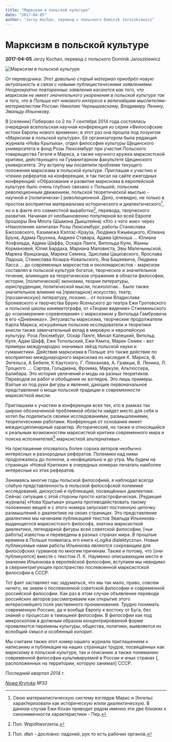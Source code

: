 ```yaml
---
title: "Марксизм в польской культуре"
date: "2017-04-05"
author: "Jerzy Kochan, перевод с польского Dominik Jaroszkiewicz"
---
```


# Марксизм в польской культуре

**2017-04-05** Jerzy Kochan, перевод с польского Dominik Jaroszkiewicz

![Марксизм в польской культуре](http://www.nowakrytyka.pl/IMG/jpg_ookladka_33.jpg)

От переводчика: *Этот довольно старый материал приобрёл новую актуальность в связи с новыми публицистическими заявлениями. Неоднократно повторенные заявления касаются как того, что марксизм не имеет значительного укоренения в польской культуре так и того, что в Польше нет никакого интереса к величайшим мыслителям-материалистам России: Николаю Чернышевскому, Владимиру Ленину, Эвальду Ильенкову.*

В [селении] Поберово со 2 по 7 сентября 2014 года состоялась очередная всепольская научная конференция из серии «Философские истоки Европы нового времени»; в этот раз она прошла под лозунгом «Марксизм в польской культуре». Её организатором была редакция журнала «Но́ва Крыты́ка», отдел философии культуры Щецинского университета и фонд Розы Люксембург при участии Польского товарищества Гегеля и Маркса, а также научного кружка марксистской критики, действующего на Гуманитарном факультете Щецинского университета. Эту встречу мы посвятили проблеме текущего положения марксизма в польской культуре. Приглашая к участию и чтению рефератов на конференции, я так писал на сайте ежегодных конференций: «Образование и развитие марксизма в европейской культуре было очень глубоко связано с Польшей, польским революционным движением, польской теоретической мыслью - научной и [политически-] революционной. Дело, очевидно, не только в простом восприятии материализма исторического и диалектического[^1], но и в факте его совместной выработки[^2], перевода, творческого развития. Начиная от необыкновенно популярной во всей Европе брошюры Яна Млота (Шымона Дыкштейна) «Хто з чого жиє» через «Накопление капитала» Розы Люксембург, работы Станислава Бжозовского, Казимежа Кэллэс-Крауза, Людвика Кжывицкого, Юлиана Бруна, Адама Прухнка, Анджея Ставара, Адама Цёлкоша ... Юлиана Хохфэльда, Адама Шаффа, Оскара Ланге, Витольда Кули, Жанны Кормановей, Юлия Бардаха, Мариана Маловиста, Эвы Малечыньской, Марека Фрицханда, Марека Семека, Здислава Цацковского, Ярослава Ладоша, Станислава Козыра-Ковальского, Яна Башкевича, Людвика Хасса ... до современных марксистов и околомарксистов - марксизм составлял в польской культуре богатое, творческое и значительное течение, влияющее на теоретическое отражение в области философии, истории, [политической] экономии, теории литературы, юриспруденции, политической мысли, психологии... Было также значительное влияние на [прикладное] искусство, театр, [прозаическую] литературу, поэзию... от поэзии Владислава Броневского и творчества Бруно Ясеньского до театра Ежи Гротовского и польской школы кинематографа, от «Теории видения» Стжеминьского до «соизмерения-соревнования» с марксизмом у Витольда Гамбровича в его «Дневниках». Энтузиасты марксизма, творческие продолжатели Карла Маркса, искушённые польские исследователи и теоретики внесли также замечательный вклад в мировую и европейскую культуру. Роза Люсембург, Оскар Ланге, Михал Калецкий, Витольд Куля, Адам Шафф, Ежи Топольский, Ежи Кмита, Марек Семек - вот примеры международно значимых звёзд польской науки и гуманистики. Действия марксизма в Польше это также действие по восприятию международного марксизма из наследия К. Маркса, Ф. Энгельса, А Бебеля, К Каутского, Г. Плеханова, А. Грамши, В. Ленина, Л. Троцкого .... Сартра, Гольдмана, Фромма, Маркузе, Альтюссера, Балибара. Это история увлечений и моды на разных теоретиков. Переводов их работ и обобщения их взглядов. Это лишь примеры. Взятые из под руки фигуры и явления, дающие первоначальное представление о мощи польской традиции и современности марксисткой мысли.

Приглашаем к участию в конференции всех тех, кто в рамках так широко обозначенной проблемной области найдет место для себя и хотел бы поделиться своими исследованиями, размышлениями, теоретическими работами. Конференция от основания имеет междисциплинарный характер. Исторический, но также и относящийся к реальным возможностям марксисткой критики современного мира и поиска исполнителей[^3] марксисткой альтернативы».

На приглашение отозвалось более сорока авторов необычно интересных и разнородных рефератов. Полемики над ними продолжались до полночи, а неофициально и до утра. Мы будем на страницах «Новой Критики» в очередных номерах печатать наиболее интересные из этих рефератов.

Занимаясь многие годы польской философией, я наблюдал всегда слабую представленность в польской философской полемике исследований, дискуссий и публикаций, посвящённых диалектике. Сейчас ситуация с этой стороны просто катастрофическая. [Редакция журнала] «Нова Крытыка» решила противодействовать такому положению вещей и с этого номера запускает постоянную цепочку размышлений о диалектике на своих страницах. Это представление диалектики мы начинаем публикацией текстов Эвальда Ильенкова - выдающегося марксистского философа, знатока марксисткой диалектики, легендарной фигуры всей советской философии, [чьи работы] известны и переведены в разных странах мира. В прошлые времена в Польше появилась его книга «Logika dialektyczna». Новые публикуемые нами работы Ильенкова являются сокровищем для философских гурманов по многим причинам. Также и потому, что [они публикуются] вместе с текстом Л. К. Науменко описывающим место и значение Ильенкова в европейской философии, вступаем мы невидимо в сверхинтригующее пространство послевоенной марксистской философии в СССР.

Тот факт заставляет нас задуматься, что мы так мало, право, совсем ничего, не знаем о послевоенной советской философии и современной российской философии. Как раз в этом случае объявление перевода российских авторов рассматриваем как открытие этого интереснейшего поля умственного проникновения. Трудно понимать современную Россию, да и вообще Европу к востоку от Буга, без знаний о процессах в тамошней философии. В философии как под микроскопом в должным образом концентрированной форме проявляются перемены культуры, общества, политики, выявляется их всеобщий смысл и особенный колорит.

Мы считаем также этот номер нашего журнала приглашением к написанию и публикации на наших страницах трудов, посвящённых как марксизму в польской культуре, так и описанию а также пониманию современной философии культивируемой в России и иных странах [, расположенных на территории, которую занимал] СССР.

*Последний квартал 2014 г.*

*[Nowa Krytyka](http://nowakrytyka.pl/) №33*

[^1]: Свою материалистическую систему взглядов Маркс и Энгельс характеризовали как историческую и/или диалектическую. В данном случае Ежи Кохан приводит рядом именно эти две близких к синонимичности характеристики - Пер.

[^2]: Пол. Współtworzenia.

[^3]: Пол. dłań - дословно: ладоней, рук то есть рабочих органов.